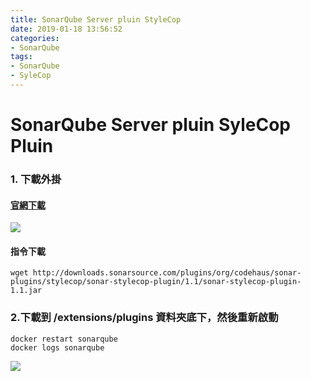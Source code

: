 ```yaml
---
title: SonarQube Server pluin StyleCop
date: 2019-01-18 13:56:52
categories:
- SonarQube
tags:
- SonarQube
- SyleCop
---
```


# SonarQube Server pluin SyleCop Pluin

### 1. 下載外掛

#### [官網下載](http://www.sonarplugins.com/stylecop)

![](https://i.imgur.com/RS5OUM4.png)

#### 指令下載

```
wget http://downloads.sonarsource.com/plugins/org/codehaus/sonar-plugins/stylecop/sonar-stylecop-plugin/1.1/sonar-stylecop-plugin-1.1.jar
```

### 2.下載到 /extensions/plugins 資料夾底下，然後重新啟動

```
docker restart sonarqube
docker logs sonarqube
```
![](https://i.imgur.com/nFq3qfv.png)